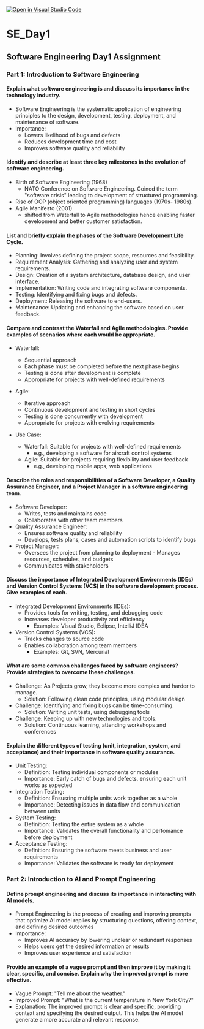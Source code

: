 [![Open in Visual Studio Code](https://classroom.github.com/assets/open-in-vscode-2e0aaae1b6195c2367325f4f02e2d04e9abb55f0b24a779b69b11b9e10269abc.svg)](https://classroom.github.com/online_ide?assignment_repo_id=18292640&assignment_repo_type=AssignmentRepo)

# SE_Day1

## Software Engineering Day1 Assignment

### Part 1: Introduction to Software Engineering

#### Explain what software engineering is and discuss its importance in the technology industry.

- Software Engineering is the systematic application of engineering principles to the design, development, testing, deployment, and maintenance of software.
- Importance:
  - Lowers likelihood of bugs and defects
  - Reduces development time and cost
  - Improves software quality and reliability

#### Identify and describe at least three key milestones in the evolution of software engineering.

- Birth of Software Engineering (1968)
  - NATO Conference on Software Engineering. Coined the term "software crisis" leading to development of structured programming.
- Rise of OOP (object oriented programming) languages (1970s- 1980s).
- Agile Manifesto (2001)
  - shifted from Waterfall to Agile methodologies hence enabling faster development and better customer satisfaction.

#### List and briefly explain the phases of the Software Development Life Cycle.

- Planning: Involves defining the project scope, resources and feasibility.
- Requirement Analysis: Gathering and analyzing user and system requirements.
- Design: Creation of a system architecture, database design, and user interface.
- Implementation: Writing code and integrating software components.
- Testing: Identifying and fixing bugs and defects.
- Deployment: Releasing the software to end-users.
- Maintenance: Updating and enhancing the software based on user feedback.

#### Compare and contrast the Waterfall and Agile methodologies. Provide examples of scenarios where each would be appropriate.

- Waterfall:

  - Sequential approach
  - Each phase must be completed before the next phase begins
  - Testing is done after development is complete
  - Appropriate for projects with well-defined requirements

- Agile:

  - Iterative approach
  - Continuous development and testing in short cycles
  - Testing is done concurrently with development
  - Appropriate for projects with evolving requirements

- Use Case:

  - Waterfall: Suitable for projects with well-defined requirements
    - e.g., developing a software for aircraft control systems
  - Agile: Suitable for projects requiring flexibility and user feedback
    - e.g., developing mobile apps, web applications

#### Describe the roles and responsibilities of a Software Developer, a Quality Assurance Engineer, and a Project Manager in a software engineering team.

- Software Developer:
  - Writes, tests and maintains code
  - Collaborates with other team members
- Quality Assurance Engineer:
  - Ensures software quality and reliability
  - Develops, tests plans, cases and automation scripts to identify bugs
- Project Manager:
  - Oversees the project from planning to deployment - Manages resources, schedules, and budgets
  - Communicates with stakeholders

#### Discuss the importance of Integrated Development Environments (IDEs) and Version Control Systems (VCS) in the software development process. Give examples of each.

- Integrated Development Environments (IDEs):
  - Provides tools for writing, testing, and debugging code
  - Increases developer productivity and efficiency
    - Examples: Visual Studio, Eclipse, IntelliJ IDEA
- Version Control Systems (VCS):
  - Tracks changes to source code
  - Enables collaboration among team members
    - Examples: Git, SVN, Mercurial

#### What are some common challenges faced by software engineers? Provide strategies to overcome these challenges.

- Challenge: As Projects grow, they become more complex and harder to manage.
  - Solution: Following clean code principles, using modular design
- Challenge: Identifying and fixing bugs can be time-consuming.
  - Solution: Writing unit tests, using debugging tools
- Challenge: Keeping up with new technologies and tools.
  - Solution: Continuous learning, attending workshops and conferences

#### Explain the different types of testing (unit, integration, system, and acceptance) and their importance in software quality assurance.

- Unit Testing:
  - Definition: Testing individual components or modules
  - Importance: Early catch of bugs and defects, ensuring each unit works as expected
- Integration Testing:
  - Definition: Ensusring multiple units work together as a whole
  - Importance: Detecting issues in data flow and communication between units
- System Testing:
  - Definition: Testing the entire system as a whole
  - Importance: Validates the overall functionality and perfomance before deployment
- Acceptance Testing:
  - Definition: Ensuring the software meets business and user requirements
  - Importance: Validates the software is ready for deployment

### Part 2: Introduction to AI and Prompt Engineering

#### Define prompt engineering and discuss its importance in interacting with AI models.

- Prompt Engineering is the process of creating and improving prompts that optimize AI model replies by structuring questions, offering context, and defining desired outcomes
- Importance:
  - Improves AI accuracy by lowering unclear or redundant responses
  - Helps users get the desired information or results
  - Improves user experience and satisfaction

#### Provide an example of a vague prompt and then improve it by making it clear, specific, and concise. Explain why the improved prompt is more effective.

- Vague Prompt: "Tell me about the weather."
- Improved Prompt: "What is the current temperature in New York City?"
- Explanation: The improved prompt is clear and specific, providing context and specifying the desired output. This helps the AI model generate a more accurate and relevant response.
